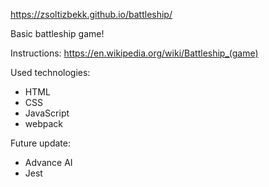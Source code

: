 https://zsoltizbekk.github.io/battleship/

Basic battleship game!

Instructions: https://en.wikipedia.org/wiki/Battleship_(game)

Used technologies: 
- HTML
- CSS
- JavaScript
- webpack

Future update:
- Advance AI
- Jest
